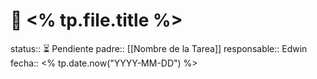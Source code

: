 # 🔽 <% tp.file.title %>

status:: ⏳ Pendiente
padre:: [[Nombre de la Tarea]]
responsable:: Edwin
fecha:: <% tp.date.now("YYYY-MM-DD") %>

